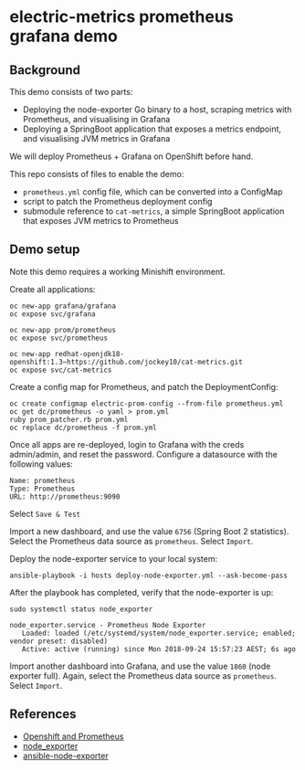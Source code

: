 # electric-metrics prometheus grafana demo

## Background

This demo consists of two parts:
- Deploying the node-exporter Go binary to a host, scraping metrics with Prometheus, and visualising in Grafana
- Deploying a SpringBoot application that exposes a metrics endpoint, and visualising JVM metrics in Grafana

We will deploy Prometheus + Grafana on OpenShift before hand.

This repo consists of files to enable the demo:
- `prometheus.yml` config file, which can be converted into a ConfigMap
- script to patch the Prometheus deployment config
- submodule reference to `cat-metrics`, a simple SpringBoot application that exposes JVM metrics to Prometheus

## Demo setup

Note this demo requires a working Minishift environment.

Create all applications:
```
oc new-app grafana/grafana
oc expose svc/grafana

oc new-app prom/prometheus
oc expose svc/prometheus

oc new-app redhat-openjdk18-openshift:1.3~https://github.com/jockey10/cat-metrics.git
oc expose svc/cat-metrics 
```
Create a config map for Prometheus, and patch the DeploymentConfig:
```
oc create configmap electric-prom-config --from-file prometheus.yml
oc get dc/prometheus -o yaml > prom.yml
ruby prom_patcher.rb prom.yml
oc replace dc/prometheus -f prom.yml
```
Once all apps are re-deployed, login to Grafana with the creds admin/admin, and reset the password. Configure a datasource with the following values:
```
Name: prometheus
Type: Prometheus
URL: http://prometheus:9090
```
Select `Save & Test`

Import a new dashboard, and use the value `6756` (Spring Boot 2 statistics). Select the Prometheus data source as `prometheus`. Select `Import`.

Deploy the node-exporter service to your local system:
```
ansible-playbook -i hosts deploy-node-exporter.yml --ask-become-pass
```
After the playbook has completed, verify that the node-exporter is up:
```
sudo systemctl status node_exporter

node_exporter.service - Prometheus Node Exporter
   Loaded: loaded (/etc/systemd/system/node_exporter.service; enabled; vendor preset: disabled)
   Active: active (running) since Mon 2018-09-24 15:57:23 AEST; 6s ago
```

Import another dashboard into Grafana, and use the value `1860` (node exporter full). Again, select the Prometheus data source as `prometheus`. Select `Import`.

## References

* [Openshift and Prometheus](https://www.robustperception.io/openshift-and-prometheus)
* [node_exporter](https://github.com/prometheus/node_exporter)
* [ansible-node-exporter](https://github.com/cloudalchemy/ansible-node-exporter)
